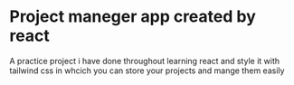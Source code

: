 # Project maneger app created by react

A practice project i have done throughout learning react and style it with tailwind css in whcich you can store your projects and mange them easily
